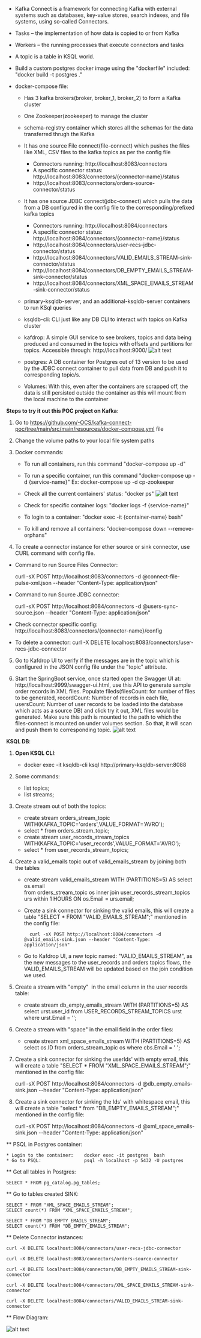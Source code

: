 * Kafka Connect is a framework for connecting Kafka with external systems such as databases, key-value stores, search indexes, and file systems, using so-called Connectors.

* Tasks – the implementation of how data is copied to or from Kafka

* Workers – the running processes that execute connectors and tasks

* A topic is a table in KSQL world.

* Build a custom postgres docker image using the "dockerfile" included: "docker build -t postgres ."

* docker-compose file:

    * Has 3 kafka brokers(broker, broker_1, broker_2) to form a Kafka cluster
    * One Zookeeper(zookeeper) to manage the cluster
    * schema-registry container which stores all the schemas for the data transferred thrugh the Kafka
    * It has one source File connect(file-connect) which pushes the files like XML, CSV files to the kafka topics as per the config file
        * Connectors running: http://localhost:8083/connectors
        * A specific connector status: http://localhost:8083/connectors/{connector-name}/status
        * http://localhost:8083/connectors/orders-source-connector/status  
      
    * It has one source JDBC connect(jdbc-connect) which pulls the data from a DB configured in the config file to the corresponding/prefixed kafka topics
        * Connectors running: http://localhost:8084/connectors
        * A specific connector status: http://localhost:8084/connectors/{connector-name}/status
        * http://localhost:8084/connectors/user-recs-jdbc-connector/status
        * http://localhost:8084/connectors/VALID_EMAILS_STREAM-sink-connector/status
        * http://localhost:8084/connectors/DB_EMPTY_EMAILS_STREAM-sink-connector/status
        * http://localhost:8084/connectors/XML_SPACE_EMAILS_STREAM-sink-connector/status

    * primary-ksqldb-server, and an additional-ksqldb-server containers to run KSql queries
    * ksqldb-cli: CLI just like any DB CLI to interact with topics on Kafka cluster
    * kafdrop: A simple GUI service to see brokers, topics and data being produced and consumed in the topics with offsets and partitions for topics. Accessible through: http://localhost:9000/
      ![alt text](https://github.com/sravantatikonda1893/kafka-connect-poc/blob/master/kafdrop-dash-ui.png?raw=true)

    * postgres: A DB container for Postgres out of 13 version to be used by the JDBC connect container to pull data from DB and push it to corresponding topic/s.

    * Volumes: With this, even after the containers are scrapped off, the data is still persisted outside the container as this will mount from the local machine to the container

**Steps to try it out this POC project on Kafka**:

1. Go to https://github.com/-OCS/kafka-connect-poc/tree/main/src/main/resources/docker-compose.yml file
2. Change the volume paths to your local file system paths
3. Docker commands:
    * To run all containers, run this command "docker-compose up -d"
    * To run a specific container, run this command "docker-compose up -d {service-name}"
      Ex: docker-compose up -d cp-zookeeper
    * Check all the current containers' status: "docker ps"
      ![alt text](https://github.com/sravantatikonda1893/kafka-connect-poc/blob/master/docker%20container%20running.png?raw=true)

    * Check for specific container logs: "docker logs -f {service-name}"
    * To login to a container: "docker exec -it {container-name} bash"
    * To kill and remove all containers: "docker-compose down --remove-orphans"

4. To create a connector instance for ether source or sink connector, use CURL command with config file.

* Command to run Source Files Connector:

  curl -sX POST http://localhost:8083/connectors -d @connect-file-pulse-xml.json --header "Content-Type: application/json"

* Command to run Source JDBC connector: 
  
  curl -sX POST http://localhost:8084/connectors -d @users-sync-source.json --header "Content-Type: application/json"


* Check connector specific config: http://localhost:8083/connectors/{connector-name}/config

* To delete a connector: curl -X DELETE localhost:8083/connectors/user-recs-jdbc-connector


5. Go to Kafdrop UI to verify if the messages are in the topic which is configured in the JSON config file under the "topic" attribute.

6. Start the SpringBoot service, once started open the Swagger UI at: http://localhost:9999/swagger-ui.html, use this API to generate sample order records in XML files. Populate fileds(filesCount: for number of files to be generated, recordCount: Number of records in each file, usersCount: Number of user records to be loaded into the database which acts as a source DB) and click try it out, XML files would be generated. Make sure this path is mounted to the path to which the files-connect is mounted on under volumes section. So that, it will scan and push them to corresponding topic.
   ![alt text](https://github.com/sravantatikonda1893/kafka-connect-poc/blob/master/Swagger-API-UI.png?raw=true)


**KSQL DB**:

1. **Open KSQL CLI**:
   
   * docker exec -it ksqldb-cli ksql http://primary-ksqldb-server:8088

2. Some commands:
    
    * list topics;
    * list streams;

3. Create stream out of both the topics:

    * create stream orders_stream_topic WITH(KAFKA_TOPIC='orders',VALUE_FORMAT='AVRO');
    * select * from orders_stream_topic;
    * create stream user_records_stream_topics WITH(KAFKA_TOPIC='user_records',VALUE_FORMAT='AVRO');
    * select * from user_records_stream_topics;

4. Create a valid_emails topic out of valid_emails_stream by joining both the tables

    * create stream valid_emails_stream WITH (PARTITIONS=5) AS select os.email  
      from orders_stream_topic os inner join user_records_stream_topics urs within 1 HOURS ON os.Email = urs.email;
    * Create a sink connector for sinking the valid emails, this will create a table "SELECT * FROM "VALID_EMAILS_STREAM";" mentioned in the config file:

            curl -sX POST http://localhost:8084/connectors -d @valid_emails-sink.json --header "Content-Type: application/json"
   
    * Go to Kafdrop UI, a new topic named: "VALID_EMAILS_STREAM", as the new messages to the user_records and orders topics flows, the VALID_EMAILS_STREAM will be updated based on the join condition we used.
    

5. Create a stream with "empty"  in the email column in the user records table:
   
    * create stream db_empty_emails_stream WITH (PARTITIONS=5) AS select urst.user_id from USER_RECORDS_STREAM_TOPICS urst where urst.Email = '';

6. Create a stream with "space" in the email field in the order files:
   
    * create stream xml_space_emails_stream WITH (PARTITIONS=5) AS select os.ID from orders_stream_topic os where cbs.Email = ' ';

7. Create a sink connector for sinking the userIds' with empty email, this will create a table "SELECT * FROM "XML_SPACE_EMAILS_STREAM";" mentioned in the config file:

   curl -sX POST http://localhost:8084/connectors -d @db_empty_emails-sink.json --header "Content-Type: application/json"

6. Create a sink connector for sinking the Ids' with whitespace email, this will create a table "select * from "DB_EMPTY_EMAILS_STREAM";" mentioned in the config file:

   curl -sX POST http://localhost:8084/connectors -d @xml_space_emails-sink.json --header "Content-Type: application/json"

** PSQL in Postgres container:

    * Login to the container:    docker exec -it postgres  bash
    * Go to PSQL:                psql -h localhost -p 5432 -U postgres

** Get all tables in Postgres:

    SELECT * FROM pg_catalog.pg_tables;

** Go to tables created SINK:

    SELECT * FROM "XML_SPACE_EMAILS_STREAM";
    SELECT count(*) FROM "XML_SPACE_EMAILS_STREAM";

    SELECT * FROM "DB_EMPTY_EMAILS_STREAM";
    SELECT count(*) FROM "DB_EMPTY_EMAILS_STREAM";


** Delete Connector instances:

    curl -X DELETE localhost:8084/connectors/user-recs-jdbc-connector

    curl -X DELETE localhost:8083/connectors/orders-source-connector

    curl -X DELETE localhost:8084/connectors/DB_EMPTY_EMAILS_STREAM-sink-connector

    curl -X DELETE localhost:8084/connectors/XML_SPACE_EMAILS_STREAM-sink-connector

    curl -X DELETE localhost:8084/connectors/VALID_EMAILS_STREAM-sink-connector

** Flow Diagram:
    
![alt text](https://github.com/sravantatikonda1893/kafka-connect-poc/blob/master/Flow%20Diagram.png?raw=true)
